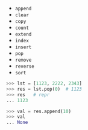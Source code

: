 
* `append` 
* `clear` 
* `copy` 
* `count` 
* `extend` 
* `index` 
* `insert`
* `pop` 
* `remove` 
* `reverse` 
* `sort`

```python 
>>> lst = [1123, 2222, 2343]
>>> res = lst.pop(0)  # 1123
>>> res   # repr
... 1123

>>> val = res.append(10)
>>> val 
... None
```